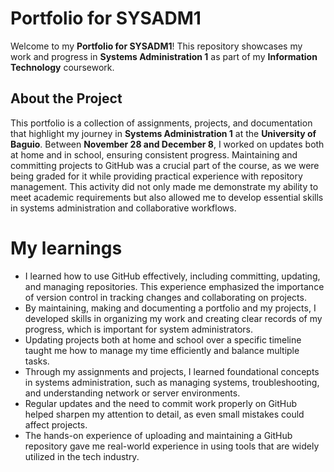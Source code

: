 # Portfolio for SYSADM1

Welcome to my **Portfolio for SYSADM1**! This repository showcases my work and progress in **Systems Administration 1** as part of my **Information Technology** coursework.

## About the Project

This portfolio is a collection of assignments, projects, and documentation that highlight my journey in **Systems Administration 1** at the **University of Baguio**. Between **November 28 and December 8**, I worked on updates both at home and in school, ensuring consistent progress. Maintaining and committing projects to GitHub was a crucial part of the course, as we were being graded for it while providing practical experience with repository management. This activity did not only made me demonstrate my ability to meet academic requirements but also allowed me to develop essential skills in systems administration and collaborative workflows.

# My learnings 

- I learned how to use GitHub effectively, including committing, updating, and managing repositories. This experience emphasized the importance of version control in tracking changes and collaborating on projects.
- By maintaining, making and documenting a portfolio and my projects, I developed skills in organizing my work and creating clear records of my progress, which is important for system administrators.
- Updating projects both at home and school over a specific timeline taught me how to manage my time efficiently and balance multiple tasks.
- Through my assignments and projects, I learned foundational concepts in systems administration, such as managing systems, troubleshooting, and understanding network or server environments.
- Regular updates and the need to commit work properly on GitHub helped sharpen my attention to detail, as even small mistakes could affect projects.
- The hands-on experience of uploading and maintaining a GitHub repository gave me real-world experience in using tools that are widely utilized in the tech industry.

